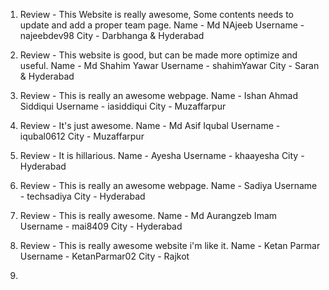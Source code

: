 1.  Review - This Website is really awesome, Some contents needs to update and add a proper team page.
    Name - Md NAjeeb
    Username - najeebdev98
    City - Darbhanga & Hyderabad
     
2.  Review - This website is good, but can be made more optimize and useful.
    Name - Md Shahim Yawar
    Username - shahimYawar
    City - Saran & Hyderabad  


3.  Review - This is really an awesome webpage.
    Name - Ishan Ahmad Siddiqui
    Username - iasiddiqui
    City - Muzaffarpur 

4.  Review - It's just awesome.
    Name - Md Asif Iqubal
    Username - iqubal0612
    City - Muzaffarpur

5.  Review - It is hillarious.
    Name - Ayesha
    Username - khaayesha
    City - Hyderabad

6.  Review - This is really an awesome webpage.
    Name - Sadiya
    Username - techsadiya
    City - Hyderabad
    
   
7.  Review - This is really awesome.
    Name - Md Aurangzeb Imam
    Username - mai8409
    City - Hyderabad
    
    
8.  Review - This is really awesome website i'm like it.
    Name - Ketan Parmar
    Username - KetanParmar02
    City - Rajkot
9.  
